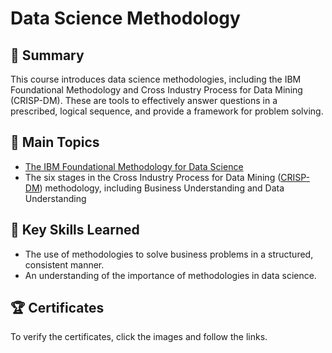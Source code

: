 # Data Science Methodology

## 📄 Summary 
This course introduces data science methodologies, including the IBM Foundational Methodology and Cross Industry Process for Data Mining (CRISP-DM). These are tools to effectively answer questions in a prescribed, logical sequence, and provide a framework for problem solving.

## 📑 Main Topics 
- [The IBM Foundational Methodology for Data Science]()
- The six stages in the Cross Industry Process for Data Mining ([CRISP-DM]()) methodology, including Business Understanding and Data Understanding

## 🔑 Key Skills Learned 
- The use of methodologies to solve business problems in a structured, consistent manner.
- An understanding of the importance of methodologies in data science.

## 🏆 Certificates 
To verify the certificates, click the images and follow the links.
